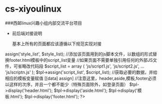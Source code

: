 cs-xiyoulinux
=============


###西邮linux兴趣小组内部交流平台项目


 - 前后端对接说明

	基本上所有的页面都应该遵循以下规范实现对接

<?php

include_once('init.php');

include_once('header.php');

include_once('aside.php');

include_once('footer.php');

//添加该页面用到的样式文件，以数组的形式替换header.html模板中的style_list变量

//如果页面不需要单独引用任何的外部css文件，可省略改代码段

$style_list = array (

    'css/stylesheet1.css',

    'css/stylesheet2.css',

    ...

    'css/stylesheet.css'

);

$tpl->assign('style_list', $style_list);


//添加该页面用到的js脚本文件，以数组的形式替换footer.html模板中的script_list变量

//如果页面不需要单独引用任何的外部JS文件，可省略改代码段

$script_list = array (

    'js/script1.js',

    'js/script2.js',

    ...

    'js/scriptn.js'

);

$tpl->assign('script_list', $script_list);


//获取必要的数据，并给相应的模板变量赋值

[[data] assign]


//注意这里，header,aside,模板,footer必须以这样的次序，并且一个都不能少（特殊页面除外，如登录页面）

$tpl->display('header.html');

$tpl->display('aside.html');

$tpl->display('模板.html');

$tpl->display('footer.html');

?>
